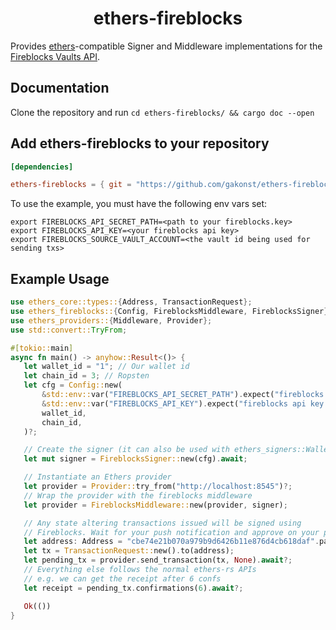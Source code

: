 # <h1 align="center"> ethers-fireblocks </h1>

 Provides [ethers](https://github.com/gakonst/ethers-rs)-compatible Signer and Middleware
 implementations for the [Fireblocks Vaults API](https://fireblocks.com).

## Documentation

Clone the repository and run `cd ethers-fireblocks/ && cargo doc --open`

## Add ethers-fireblocks to your repository

```toml
[dependencies]

ethers-fireblocks = { git = "https://github.com/gakonst/ethers-fireblocks" }
```

To use the example, you must have the following env vars set:

 ```
export FIREBLOCKS_API_SECRET_PATH=<path to your fireblocks.key>
export FIREBLOCKS_API_KEY=<your fireblocks api key>
export FIREBLOCKS_SOURCE_VAULT_ACCOUNT=<the vault id being used for sending txs>
```

## Example Usage

 ```rust
use ethers_core::types::{Address, TransactionRequest};
use ethers_fireblocks::{Config, FireblocksMiddleware, FireblocksSigner};
use ethers_providers::{Middleware, Provider};
use std::convert::TryFrom;

#[tokio::main]
async fn main() -> anyhow::Result<()> {
    let wallet_id = "1"; // Our wallet id
    let chain_id = 3; // Ropsten
    let cfg = Config::new(
        &std::env::var("FIREBLOCKS_API_SECRET_PATH").expect("fireblocks secret not set"),
        &std::env::var("FIREBLOCKS_API_KEY").expect("fireblocks api key not set"),
        wallet_id,
        chain_id,
    )?;

    // Create the signer (it can also be used with ethers_signers::Wallet)
    let mut signer = FireblocksSigner::new(cfg).await;

    // Instantiate an Ethers provider
    let provider = Provider::try_from("http://localhost:8545")?;
    // Wrap the provider with the fireblocks middleware
    let provider = FireblocksMiddleware::new(provider, signer);

    // Any state altering transactions issued will be signed using
    // Fireblocks. Wait for your push notification and approve on your phone...
    let address: Address = "cbe74e21b070a979b9d6426b11e876d4cb618daf".parse()?;
    let tx = TransactionRequest::new().to(address);
    let pending_tx = provider.send_transaction(tx, None).await?;
    // Everything else follows the normal ethers-rs APIs
    // e.g. we can get the receipt after 6 confs
    let receipt = pending_tx.confirmations(6).await?;

    Ok(())
}
 ```

